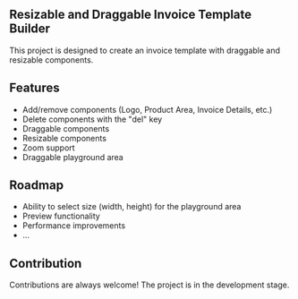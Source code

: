 ## Resizable and Draggable Invoice Template Builder

This project is designed to create an invoice template with draggable and resizable components.

## Features

- Add/remove components (Logo, Product Area, Invoice Details, etc.)
- Delete components with the "del" key
- Draggable components
- Resizable components
- Zoom support
- Draggable playground area
  
## Roadmap

- Ability to select size (width, height) for the playground area
- Preview functionality
- Performance improvements
- ...

## Contribution

Contributions are always welcome! The project is in the development stage.